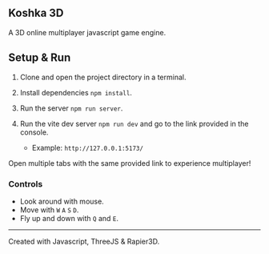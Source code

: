 ## Koshka 3D

A 3D online multiplayer javascript game engine.

## Setup & Run

1. Clone and open the project directory in a terminal.

2. Install dependencies `npm install`.

3. Run the server `npm run server`.

4. Run the vite dev server `npm run dev` and go to the link provided in the console.
   - Example: `http://127.0.0.1:5173/`

Open multiple tabs with the same provided link to experience multiplayer!

### Controls

- Look around with mouse.
- Move with `W` `A` `S` `D`.
- Fly up and down with `Q` and `E`.

---

Created with Javascript, ThreeJS & Rapier3D.
